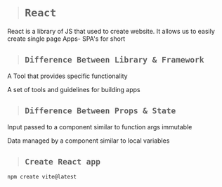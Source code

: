 ># `React`
React is a library of JS that used to create website. It allows us to easily create single page Apps- SPA's for short

>## `Difference Between Library & Framework`
A Tool that provides specific functionality

A set of tools and guidelines for building apps

>## `Difference Between Props & State`
Input passed to a component similar to function args immutable

Data managed by a component similar to local variables

>## `Create React app`

`npm create vite@latest`


